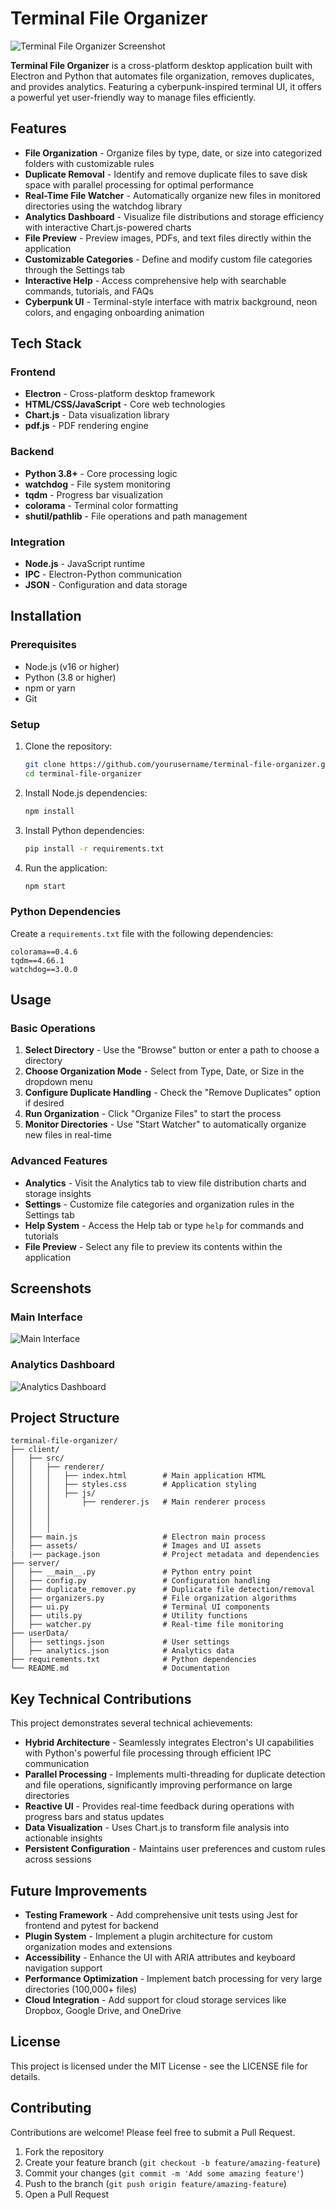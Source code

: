 # Terminal File Organizer

![Terminal File Organizer Screenshot](assets/screenshot.png)

**Terminal File Organizer** is a cross-platform desktop application built with Electron and Python that automates file organization, removes duplicates, and provides analytics. Featuring a cyberpunk-inspired terminal UI, it offers a powerful yet user-friendly way to manage files efficiently.

## Features

- **File Organization** - Organize files by type, date, or size into categorized folders with customizable rules
- **Duplicate Removal** - Identify and remove duplicate files to save disk space with parallel processing for optimal performance
- **Real-Time File Watcher** - Automatically organize new files in monitored directories using the watchdog library
- **Analytics Dashboard** - Visualize file distributions and storage efficiency with interactive Chart.js-powered charts
- **File Preview** - Preview images, PDFs, and text files directly within the application
- **Customizable Categories** - Define and modify custom file categories through the Settings tab
- **Interactive Help** - Access comprehensive help with searchable commands, tutorials, and FAQs
- **Cyberpunk UI** - Terminal-style interface with matrix background, neon colors, and engaging onboarding animation

## Tech Stack

### Frontend
- **Electron** - Cross-platform desktop framework
- **HTML/CSS/JavaScript** - Core web technologies
- **Chart.js** - Data visualization library
- **pdf.js** - PDF rendering engine

### Backend
- **Python 3.8+** - Core processing logic
- **watchdog** - File system monitoring
- **tqdm** - Progress bar visualization
- **colorama** - Terminal color formatting
- **shutil/pathlib** - File operations and path management

### Integration
- **Node.js** - JavaScript runtime
- **IPC** - Electron-Python communication
- **JSON** - Configuration and data storage

## Installation

### Prerequisites
- Node.js (v16 or higher)
- Python (3.8 or higher)
- npm or yarn
- Git

### Setup
1. Clone the repository:
   ```bash
   git clone https://github.com/yourusername/terminal-file-organizer.git
   cd terminal-file-organizer
   ```

2. Install Node.js dependencies:
   ```bash
   npm install
   ```

3. Install Python dependencies:
   ```bash
   pip install -r requirements.txt
   ```

4. Run the application:
   ```bash
   npm start
   ```

### Python Dependencies
Create a `requirements.txt` file with the following dependencies:
```
colorama==0.4.6
tqdm==4.66.1
watchdog==3.0.0
```

## Usage

### Basic Operations
1. **Select Directory** - Use the "Browse" button or enter a path to choose a directory
2. **Choose Organization Mode** - Select from Type, Date, or Size in the dropdown menu
3. **Configure Duplicate Handling** - Check the "Remove Duplicates" option if desired
4. **Run Organization** - Click "Organize Files" to start the process
5. **Monitor Directories** - Use "Start Watcher" to automatically organize new files in real-time

### Advanced Features
- **Analytics** - Visit the Analytics tab to view file distribution charts and storage insights
- **Settings** - Customize file categories and organization rules in the Settings tab
- **Help System** - Access the Help tab or type `help` for commands and tutorials
- **File Preview** - Select any file to preview its contents within the application

## Screenshots

### Main Interface
![Main Interface](assets/main-interface.png)

### Analytics Dashboard
![Analytics Dashboard](assets/analytics-dashboard.png)

## Project Structure

```
terminal-file-organizer/
├── client/
│   ├── src/
│   │   ├── renderer/
│   │   │   ├── index.html        # Main application HTML
│   │   │   ├── styles.css        # Application styling
│   │   │   ├── js/              
│   │   │       ├── renderer.js   # Main renderer process
│   │   │       
│   │   │       
│   │   │       
│   ├── main.js                   # Electron main process
│   ├── assets/                   # Images and UI assets
|   |── package.json              # Project metadata and dependencies
├── server/
│   ├── __main__.py               # Python entry point
│   ├── config.py                 # Configuration handling
│   ├── duplicate_remover.py      # Duplicate file detection/removal
│   ├── organizers.py             # File organization algorithms
│   ├── ui.py                     # Terminal UI components
│   ├── utils.py                  # Utility functions
│   ├── watcher.py                # Real-time file monitoring
├── userData/
│   ├── settings.json             # User settings
│   ├── analytics.json            # Analytics data
├── requirements.txt              # Python dependencies
└── README.md                     # Documentation
```

## Key Technical Contributions

This project demonstrates several technical achievements:

- **Hybrid Architecture** - Seamlessly integrates Electron's UI capabilities with Python's powerful file processing through efficient IPC communication
- **Parallel Processing** - Implements multi-threading for duplicate detection and file operations, significantly improving performance on large directories
- **Reactive UI** - Provides real-time feedback during operations with progress bars and status updates
- **Data Visualization** - Uses Chart.js to transform file analysis into actionable insights
- **Persistent Configuration** - Maintains user preferences and custom rules across sessions

## Future Improvements

- **Testing Framework** - Add comprehensive unit tests using Jest for frontend and pytest for backend
- **Plugin System** - Implement a plugin architecture for custom organization modes and extensions
- **Accessibility** - Enhance the UI with ARIA attributes and keyboard navigation support
- **Performance Optimization** - Implement batch processing for very large directories (100,000+ files)
- **Cloud Integration** - Add support for cloud storage services like Dropbox, Google Drive, and OneDrive

## License

This project is licensed under the MIT License - see the LICENSE file for details.

## Contributing

Contributions are welcome! Please feel free to submit a Pull Request.

1. Fork the repository
2. Create your feature branch (`git checkout -b feature/amazing-feature`)
3. Commit your changes (`git commit -m 'Add some amazing feature'`)
4. Push to the branch (`git push origin feature/amazing-feature`)
5. Open a Pull Request